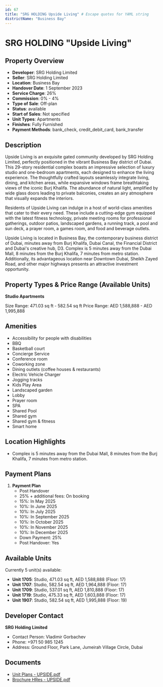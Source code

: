 ```yaml
---
id: 67
title: "SRG HOLDING Upside Living" # Escape quotes for YAML string
districtName: "Business Bay"
---
```


# SRG HOLDING "Upside Living"

## Property Overview
- **Developer**: SRG Holding Limited
- **Seller**: SRG Holding Limited
- **Location**: Business Bay
- **Handover Date**: 1 September 2023
- **Service Charge**: 26%
- **Commission**: 0% - 4%
- **Type of Sale**: Off-plan
- **Status**: available
- **Start of Sales**: Not specified
- **Unit Types**: Apartments
- **Finishes**: Fully Furnished
- **Payment Methods**: bank_check, credit_debit_card, bank_transfer

## Description
Upside Living is an exquisite gated community developed by SRG Holding Limited, perfectly positioned in the vibrant Business Bay district of Dubai. This 29-story residential complex boasts an impressive selection of luxury studio and one-bedroom apartments, each designed to enhance the living experience. The thoughtfully crafted layouts seamlessly integrate living, dining, and kitchen areas, while expansive windows frame breathtaking views of the iconic Burj Khalifa. The abundance of natural light, amplified by wide glass doors leading to private balconies, creates an airy atmosphere that visually expands the interiors.

Residents of Upside Living can indulge in a host of world-class amenities that cater to their every need. These include a cutting-edge gym equipped with the latest fitness technology, private meeting rooms for professional gatherings, outdoor patios, landscaped gardens, a running track, a pool and sun deck, a prayer room, a games room, and food and beverage outlets.

Upside Living is located in Business Bay, the contemporary business district of Dubai, minutes away from Burj Khalifa, Dubai Canal, the Financial District and Dubai's creative hub, D3. Complex is 5 minutes away from the Dubai Mall, 8 minutes from the Burj Khalifa, 7 minutes from metro station. Additionally, its advantageous location near Downtown Dubai, Sheikh Zayed Road, and other major highways presents an attractive investment opportunity.

## Property Types & Price Range (Available Units)
**Studio Apartments**

Size Range: 471.03 sq ft - 582.54 sq ft
Price Range: AED 1,588,888 - AED 1,995,888

## Amenities
- Accessibility for people with disabilities
- BBQ
- Basketball court
- Concierge Service
- Conference room
- Coworking zone
- Dining outlets  (coffee houses & restaurants)
- Electric Vehicle Charger
- Jogging tracks
- Kids Play Area
- Landscaped garden
- Lobby
- Prayer room
- SPA
- Shared Pool
- Shared gym
- Shared gym & fitness
- Smart home

## Location Highlights
- Complex is 5 minutes away from the Dubai Mall, 8 minutes from the Burj Khalifa, 7 minutes from metro station.

## Payment Plans
1. **Payment Plan**
   - Post Handover
   - 25% + additional fees: On booking
   - 15%: In May 2025
   - 10%: In June 2025
   - 10%: In July 2025
   - 10%: In September 2025
   - 10%: In October 2025
   - 10%: In November 2025
   - 10%: In December 2025
   - Down Payment: 25%
   - Post Handover: Yes

## Available Units
Currently 5 unit(s) available:
- **Unit 1705**: Studio, 471.03 sq ft, AED 1,588,888 (Floor: 17)
- **Unit 1707**: Studio, 582.54 sq ft, AED 1,964,888 (Floor: 17)
- **Unit 1709**: Studio, 537.01 sq ft, AED 1,810,888 (Floor: 17)
- **Unit 1719**: Studio, 475.33 sq ft, AED 1,603,888 (Floor: 17)
- **Unit 1907**: Studio, 582.54 sq ft, AED 1,995,888 (Floor: 19)

## Developer Contact
**SRG Holding Limited**
- Contact Person: Vladimir Gorbachev
- Phone: +971 50 985 1245
- Address: Ground Floor, Park Lane, Jumeirah Village Circle, Dubai

## Documents
- [Unit Plans - UPSIDE.pdf](https://cdn.geniemap.net/2023/06/22/yPObquvvKp0ztzXIQXsHfoBn8d4tTcP1FGeDBWhr.pdf)
- [Brochure HRes - UPSIDE.pdf](https://cdn.geniemap.net/2023/06/22/YIbSv3TjlBKCqgqcrowRAzbz03B7mHOnkrgrQjUV.pdf)
